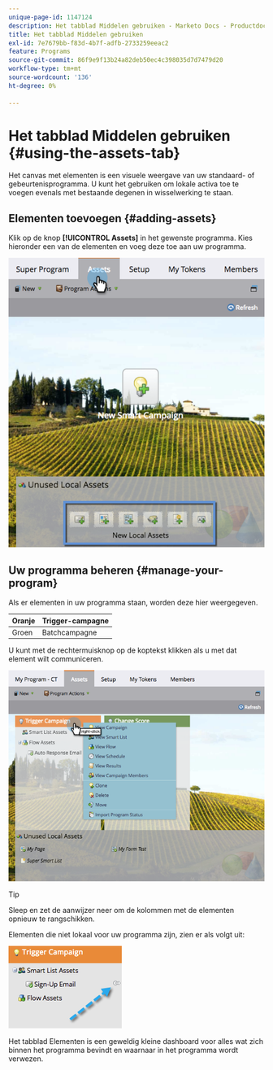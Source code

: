 ```yaml
---
unique-page-id: 1147124
description: Het tabblad Middelen gebruiken - Marketo Docs - Productdocumentatie
title: Het tabblad Middelen gebruiken
exl-id: 7e7679bb-f83d-4b7f-adfb-2733259eeac2
feature: Programs
source-git-commit: 86f9e9f13b24a82deb50ec4c398035d7d7479d20
workflow-type: tm+mt
source-wordcount: '136'
ht-degree: 0%

---
```


# Het tabblad Middelen gebruiken {#using-the-assets-tab}

Het canvas met elementen is een visuele weergave van uw standaard- of gebeurtenisprogramma. U kunt het gebruiken om lokale activa toe te voegen evenals met bestaande degenen in wisselwerking te staan.

## Elementen toevoegen {#adding-assets}

Klik op de knop **[!UICONTROL Assets]** in het gewenste programma. Kies hieronder een van de elementen en voeg deze toe aan uw programma.

![](assets/programassets.png)

## Uw programma beheren  {#manage-your-program}

Als er elementen in uw programma staan, worden deze hier weergegeven.

| Oranje | Trigger-campagne |
|---|---|
| Groen | Batchcampagne |

U kunt met de rechtermuisknop op de koptekst klikken als u met dat element wilt communiceren.

![](assets/assetsprefilled.png)

>[!TIP]
>
>Sleep en zet de aanwijzer neer om de kolommen met de elementen opnieuw te rangschikken.

Elementen die niet lokaal voor uw programma zijn, zien er als volgt uit:

![](assets/image2014-9-18-16-3a30-3a33.png)

Het tabblad Elementen is een geweldig kleine dashboard voor alles wat zich binnen het programma bevindt en waarnaar in het programma wordt verwezen.
